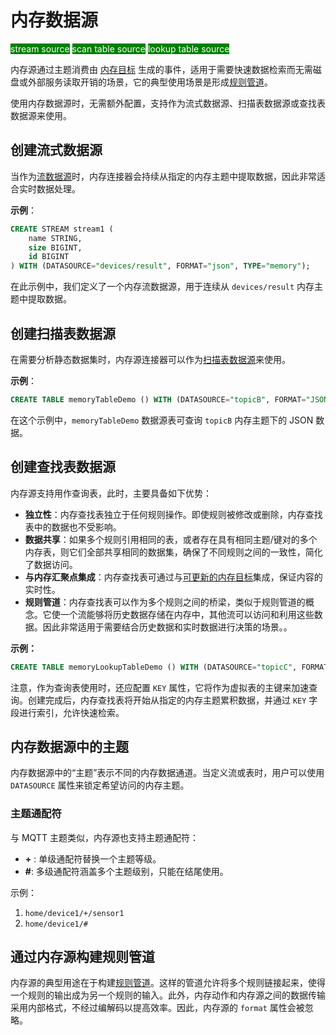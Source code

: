 # 内存数据源

<span style="background:green;color:white;">stream source</span>
<span style="background:green;color:white">scan table source</span>
<span style="background:green;color:white">lookup table source</span>

内存源通过主题消费由 [内存目标](../../sinks/builtin/memory.md) 生成的事件，适用于需要快速数据检索而无需磁盘或外部服务读取开销的场景，它的典型使用场景是形成[规则管道](../../rules/rule_pipeline.md)。

使用内存数据源时，无需额外配置，支持作为流式数据源、扫描表数据源或查找表数据源来使用。

## 创建流式数据源

当作为[流数据源](../../streams/overview.md)时，内存连接器会持续从指定的内存主题中提取数据，因此非常适合实时数据处理。

**示例**：

```sql
CREATE STREAM stream1 (
    name STRING,
    size BIGINT,
    id BIGINT
) WITH (DATASOURCE="devices/result", FORMAT="json", TYPE="memory");
```

在此示例中，我们定义了一个内存流数据源，用于连续从 `devices/result` 内存主题中提取数据。 

## 创建扫描表数据源

在需要分析静态数据集时，内存源连接器可以作为[扫描表数据源](../../tables/scan.md)来使用。

**示例**：

```sql
CREATE TABLE memoryTableDemo () WITH (DATASOURCE="topicB", FORMAT="JSON", TYPE="memory");
```

在这个示例中，`memoryTableDemo` 数据源表可查询 `topicB` 内存主题下的 JSON 数据。

## 创建查找表数据源

内存源支持用作查询表，此时，主要具备如下优势：

- **独立性**：内存查找表独立于任何规则操作。即使规则被修改或删除，内存查找表中的数据也不受影响。
- **数据共享**：如果多个规则引用相同的表，或者存在具有相同主题/键对的多个内存表，则它们全部共享相同的数据集，确保了不同规则之间的一致性，简化了数据访问。
- **与内存汇聚点集成**：内存查找表可通过与[可更新的内存目标](../../sinks/builtin/memory.md#updatable-sink)集成，保证内容的实时性。
- **规则管道**：内存查找表可以作为多个规则之间的桥梁，类似于规则管道的概念。它使一个流能够将历史数据存储在内存中，其他流可以访问和利用这些数据。因此非常适用于需要结合历史数据和实时数据进行决策的场景。。

**示例：**

```sql
CREATE TABLE memoryLookupTableDemo () WITH (DATASOURCE="topicC", FORMAT="JSON", TYPE="memory");
```

注意，作为查询表使用时，还应配置 `KEY` 属性，它将作为虚拟表的主键来加速查询。创建完成后，内存查找表将开始从指定的内存主题累积数据，并通过  `KEY`  字段进行索引，允许快速检索。

## 内存数据源中的主题

内存数据源中的“主题”表示不同的内存数据通道。当定义流或表时，用户可以使用 `DATASOURCE` 属性来锁定希望访问的内存主题。

### 主题通配符

与 MQTT 主题类似，内存源也支持主题通配符：

- **+** : 单级通配符替换一个主题等级。
- **#**: 多级通配符涵盖多个主题级别，只能在结尾使用。

示例：

1. `home/device1/+/sensor1`
2. `home/device1/#`

## 通过内存源构建规则管道

内存源的典型用途在于构建[规则管道](../../rules/rule_pipeline.md)。这样的管道允许将多个规则链接起来，使得一个规则的输出成为另一个规则的输入。此外，内存动作和内存源之间的数据传输采用内部格式，不经过编解码以提高效率。因此，内存源的 `format` 属性会被忽略。
